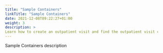 ```yaml
---
title: "Sample Containers"
linkTitle: "Sample Containers"
date: 2021-12-08T09:22:27+01:00
weight: 3
description: >
Learn how to create an outpatient visit and find the outpatient visit created previously
---
```


Sample Containers description
